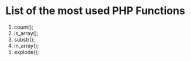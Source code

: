 # List of the most used PHP Functions

1. count();
2. is_array();
3. substr();
4. in_array();
5. explode();